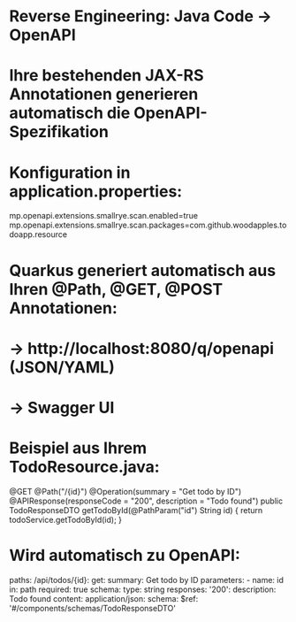 # Reverse Engineering: Java Code → OpenAPI

# Ihre bestehenden JAX-RS Annotationen generieren automatisch die OpenAPI-Spezifikation

# Konfiguration in application.properties:

mp.openapi.extensions.smallrye.scan.enabled=true
mp.openapi.extensions.smallrye.scan.packages=com.github.woodapples.todoapp.resource

# Quarkus generiert automatisch aus Ihren @Path, @GET, @POST Annotationen:

# → http://localhost:8080/q/openapi (JSON/YAML)

# → Swagger UI

# Beispiel aus Ihrem TodoResource.java:

@GET
@Path("/{id}")
@Operation(summary = "Get todo by ID")
@APIResponse(responseCode = "200", description = "Todo found")
public TodoResponseDTO getTodoById(@PathParam("id") String id) {
return todoService.getTodoById(id);
}

# Wird automatisch zu OpenAPI:

paths:
/api/todos/{id}:
get:
summary: Get todo by ID
parameters: - name: id
in: path
required: true
schema:
type: string
responses:
'200':
description: Todo found
content:
application/json:
schema:
$ref: '#/components/schemas/TodoResponseDTO'
